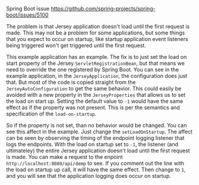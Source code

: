 
Spring Boot issue https://github.com/spring-projects/spring-boot/issues/5100

The problem is that Jersey application doesn't load until the first request is made.
This may not be a problem for some applications, but some things that you expect to 
occur on startup, like startup application event listeners being triggered
won't get triggered until the first request.

This example application has an example. The fix is to just set the load on start property
of the Jersey `ServletRegistrationBean`, but that means we need to override the one
registered by Spring Boot. You can see in the example application, in the 
`JerseyApplication`, the configuration does just that. But most of the code is copied
straight from the `JerseyAutoConfiguration` to get the same behavior. This could
easily be avoided with a new property in the `JerseyProperties` that allows us to
set the load on start up. Setting the default value to `-1` would have the same effect as
if the property was not present. This is per the semantics and specification of the
`load-on-startup`. 

So if the property is not set, than no behavior would be changed.
You can see this affect in the example. Just change the `setLoadOnStartup`. The
affect can be seen by observing the timing of the endpoint logging listener that
logs the endpoints. With the load on startup set to `-1`, the listener (and ultimateley)
the entire Jersey application doesn't load until the first request is made. You can make a
request to the enpoint `http://localhost:8080/api/demp` to see. If you comment out 
the line with the load on startup up call, it will have the same effect. Then change to 
`1`, and you will see that the application logging does occur on startup.